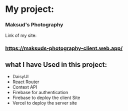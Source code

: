 # My project:

### Maksud's Photography

Link of my site:
### https://maksuds-photography-client.web.app/

## what I have Used in this project: 

- DaisyUI
- React Router
- Context API
- Firebase for authentication
- Firebase to deploy the client Site
- Vercel to deploy the server site

